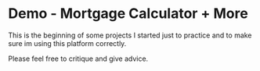 # Demo - Mortgage Calculator + More
This is the beginning of some projects I started just to practice and to make sure im using this platform correctly.

Please feel free to critique and give advice.
